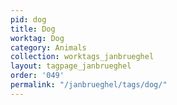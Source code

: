 ```yaml
---
pid: dog
title: Dog
worktag: Dog
category: Animals
collection: worktags_janbrueghel
layout: tagpage_janbrueghel
order: '049'
permalink: "/janbrueghel/tags/dog/"
---
```

